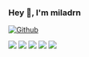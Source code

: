 ### Hey 👋, I'm miladrn

[![Github](https://img.shields.io/github/followers/miladrn?label=Follow&style=social)](https://github.com/miladrn)



![](https://github-profile-summary-cards.vercel.app/api/cards/profile-details?username=miladrn&theme=github)
![](https://github-profile-summary-cards.vercel.app/api/cards/repos-per-language?username=miladrn&theme=github)
![](https://github-profile-summary-cards.vercel.app/api/cards/most-commit-language?username=miladrn&theme=github)
![](https://github-profile-summary-cards.vercel.app/api/cards/productive-time?username=miladrn&theme=github)
![](https://github-readme-stats.vercel.app/api?username=miladrn)

<!--
**appleboy/appleboy** is a ✨ _special_ ✨ repository because its `README.md` (this file) appears on your GitHub profile.

Here are some ideas to get you started:

- 🔭 I’m currently working on ...
- 🌱 I’m currently learning ...
- 👯 I’m looking to collaborate on ...
- 🤔 I’m looking for help with ...
- 💬 Ask me about ...
- 📫 How to reach me: ...
- 😄 Pronouns: ...
- ⚡ Fun fact: ...
-->
